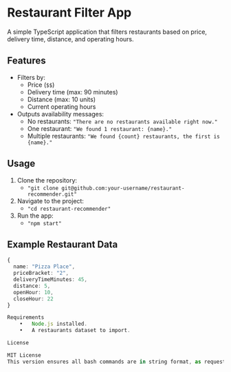 # Restaurant Filter App

A simple TypeScript application that filters restaurants based on price, delivery time, distance, and operating hours.

## Features
- Filters by:
  - Price (`$$`)
  - Delivery time (max: 90 minutes)
  - Distance (max: 10 units)
  - Current operating hours
- Outputs availability messages:
  - No restaurants: `"There are no restaurants available right now."`
  - One restaurant: `"We found 1 restaurant: {name}."`
  - Multiple restaurants: `"We found {count} restaurants, the first is {name}."`

## Usage
1. Clone the repository:
   - `"git clone git@github.com:your-username/restaurant-recommender.git"`
2. Navigate to the project:
   - `"cd restaurant-recommender"`
3. Run the app:
   - `"npm start"`

## Example Restaurant Data
```typescript
{
  name: "Pizza Place",
  priceBracket: "2",
  deliveryTimeMinutes: 45,
  distance: 5,
  openHour: 10,
  closeHour: 22
}

Requirements
	•	Node.js installed.
	•	A restaurants dataset to import.

License

MIT License
This version ensures all bash commands are in string format, as requested.